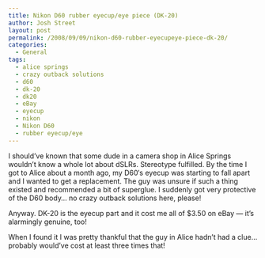 ```yaml
---
title: Nikon D60 rubber eyecup/eye piece (DK-20)
author: Josh Street
layout: post
permalink: /2008/09/09/nikon-d60-rubber-eyecupeye-piece-dk-20/
categories:
  - General
tags:
  - alice springs
  - crazy outback solutions
  - d60
  - dk-20
  - dk20
  - eBay
  - eyecup
  - nikon
  - Nikon D60
  - rubber eyecup/eye
---
```

I should&#8217;ve known that some dude in a camera shop in Alice Springs wouldn&#8217;t know a whole lot about dSLRs. Stereotype fulfilled. By the time I got to Alice about a month ago, my D60&#8242;s eyecup was starting to fall apart and I wanted to get a replacement. The guy was unsure if such a thing existed and recommended a bit of superglue. I suddenly got very protective of the D60 body&#8230; no crazy outback solutions here, please!

Anyway. DK-20 is the eyecup part and it cost me all of $3.50 on eBay &#8212; it&#8217;s alarmingly genuine, too!

When I found it I was pretty thankful that the guy in Alice hadn&#8217;t had a clue&#8230; probably would&#8217;ve cost at least three times that!